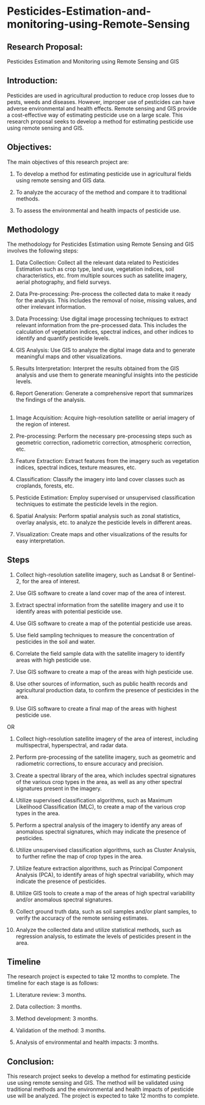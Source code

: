# Pesticides-Estimation-and-monitoring-using-Remote-Sensing


## Research Proposal: 

Pesticides Estimation and Monitoring using Remote Sensing and GIS


## Introduction:

Pesticides are used in agricultural production to reduce crop losses due to pests, weeds and diseases. However, improper use of pesticides can have adverse environmental and health effects. Remote sensing and GIS provide a cost-effective way of estimating pesticide use on a large scale. This research proposal seeks to develop a method for estimating pesticide use using remote sensing and GIS. 


## Objectives:

The main objectives of this research project are:

1. To develop a method for estimating pesticide use in agricultural fields using remote sensing and GIS data.

2. To analyze the accuracy of the method and compare it to traditional methods.

3. To assess the environmental and health impacts of pesticide use.



## Methodology


The methodology for Pesticides Estimation using Remote Sensing and GIS involves the following steps:

1. Data Collection: Collect all the relevant data related to Pesticides Estimation such as crop type, land use, vegetation indices, soil characteristics, etc. from multiple sources such as satellite imagery, aerial photography, and field surveys.

2. Data Pre-processing: Pre-process the collected data to make it ready for the analysis. This includes the removal of noise, missing values, and other irrelevant information.

3. Data Processing: Use digital image processing techniques to extract relevant information from the pre-processed data. This includes the calculation of vegetation indices, spectral indices, and other indices to identify and quantify pesticide levels.

4. GIS Analysis: Use GIS to analyze the digital image data and to generate meaningful maps and other visualizations.

5. Results Interpretation: Interpret the results obtained from the GIS analysis and use them to generate meaningful insights into the pesticide levels.

6. Report Generation: Generate a comprehensive report that summarizes the findings of the analysis.


## 


1. Image Acquisition: Acquire high-resolution satellite or aerial imagery of the region of interest. 

2. Pre-processing: Perform the necessary pre-processing steps such as geometric correction, radiometric correction, atmospheric correction, etc.

3. Feature Extraction: Extract features from the imagery such as vegetation indices, spectral indices, texture measures, etc.

4. Classification: Classify the imagery into land cover classes such as croplands, forests, etc.

5. Pesticide Estimation: Employ supervised or unsupervised classification techniques to estimate the pesticide levels in the region.

6. Spatial Analysis: Perform spatial analysis such as zonal statistics, overlay analysis, etc. to analyze the pesticide levels in different areas.

7. Visualization: Create maps and other visualizations of the results for easy interpretation.

## Steps 

1. Collect high-resolution satellite imagery, such as Landsat 8 or Sentinel-2, for the area of interest.

2. Use GIS software to create a land cover map of the area of interest.

3. Extract spectral information from the satellite imagery and use it to identify areas with potential pesticide use.

4. Use GIS software to create a map of the potential pesticide use areas.

5. Use field sampling techniques to measure the concentration of pesticides in the soil and water.

6. Correlate the field sample data with the satellite imagery to identify areas with high pesticide use.

7. Use GIS software to create a map of the areas with high pesticide use.

8. Use other sources of information, such as public health records and agricultural production data, to confirm the presence of pesticides in the area.

9. Use GIS software to create a final map of the areas with highest pesticide use.


OR 




1. Collect high-resolution satellite imagery of the area of interest, including multispectral, hyperspectral, and radar data.

2. Perform pre-processing of the satellite imagery, such as geometric and radiometric corrections, to ensure accuracy and precision.

3. Create a spectral library of the area, which includes spectral signatures of the various crop types in the area, as well as any other spectral signatures present in the imagery.

4. Utilize supervised classification algorithms, such as Maximum Likelihood Classification (MLC), to create a map of the various crop types in the area.

5. Perform a spectral analysis of the imagery to identify any areas of anomalous spectral signatures, which may indicate the presence of pesticides.

6. Utilize unsupervised classification algorithms, such as Cluster Analysis, to further refine the map of crop types in the area.

7. Utilize feature extraction algorithms, such as Principal Component Analysis (PCA), to identify areas of high spectral variability, which may indicate the presence of pesticides.

8. Utilize GIS tools to create a map of the areas of high spectral variability and/or anomalous spectral signatures.

9. Collect ground truth data, such as soil samples and/or plant samples, to verify the accuracy of the remote sensing estimates.

10. Analyze the collected data and utilize statistical methods, such as regression analysis, to estimate the levels of pesticides present in the area.


## Timeline

The research project is expected to take 12 months to complete. The timeline for each stage is as follows:

1. Literature review: 3 months.

2. Data collection: 3 months.

3. Method development: 3 months.

4. Validation of the method: 3 months.

5. Analysis of environmental and health impacts: 3 months.


## Conclusion:

This research project seeks to develop a method for estimating pesticide use using remote sensing and GIS. The method will be validated using traditional methods and the environmental and health impacts of pesticide use will be analyzed. The project is expected to take 12 months to complete.

